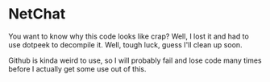 # NetChat
You want to know why this code looks like crap? Well, I lost it and had to use dotpeek to decompile it. Well, tough luck, guess I'll clean up soon.

Github is kinda weird to use, so I will probably fail and lose code many times before I actually get some use out of this.
